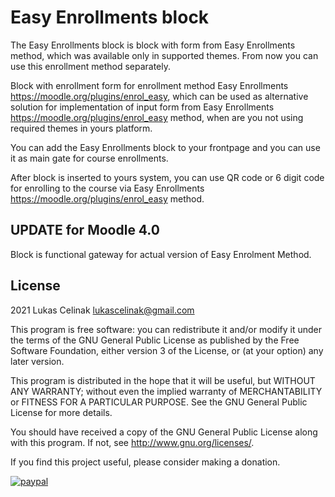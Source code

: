 # Easy Enrollments block #

The Easy Enrollments block is block with form from Easy Enrollments method, 
which was available only in supported themes. 
From now you can use this enrollment method separately.

Block with enrollment form for enrollment method Easy Enrollments <https://moodle.org/plugins/enrol_easy>, 
which can be used as alternative solution for implementation 
of input form from Easy Enrollments <https://moodle.org/plugins/enrol_easy> method, 
when are you not using required themes in yours platform.

You can add the Easy Enrollments block to your frontpage and you can use it as main gate for course enrollments.

After block is inserted to yours system, you can use QR code or 6 digit code 
for enrolling to the course via Easy Enrollments <https://moodle.org/plugins/enrol_easy> method.

## UPDATE for Moodle 4.0 ##

Block is functional gateway for actual version of Easy Enrolment Method.

## License ##

2021 Lukas Celinak <lukascelinak@gmail.com>

This program is free software: you can redistribute it and/or modify it under
the terms of the GNU General Public License as published by the Free Software
Foundation, either version 3 of the License, or (at your option) any later
version.

This program is distributed in the hope that it will be useful, but WITHOUT ANY
WARRANTY; without even the implied warranty of MERCHANTABILITY or FITNESS FOR A
PARTICULAR PURPOSE.  See the GNU General Public License for more details.

You should have received a copy of the GNU General Public License along with
this program.  If not, see <http://www.gnu.org/licenses/>.

If you find this project useful, please consider making a donation.

[![paypal](https://www.paypalobjects.com/en_US/i/btn/btn_donate_LG.gif)](https://paypal.me/lukascelinak?country.x=SK&locale.x=sk_SK)
